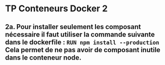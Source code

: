 TP Conteneurs Docker 2
====================

2a\. Pour installer seulement les composant nécessaire il faut utiliser la commande suivante dans le dockerfile :
`RUN npm install --production` Cela permet de ne pas avoir de composant inutile dans le conteneur node.
----------------------------------------------------

